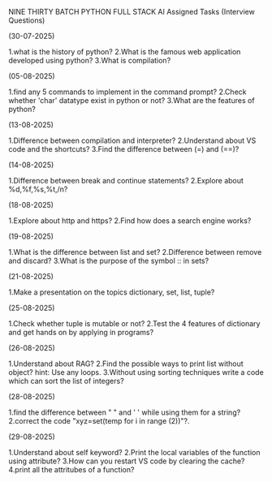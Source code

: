 NINE THIRTY BATCH PYTHON FULL STACK AI 
Assigned Tasks (Interview Questions)

(30-07-2025)

1.what is the history of python?
2.What is the famous web application developed using python?
3.What is compilation?

(05-08-2025)

1.find any 5 commands to implement in the command prompt?
2.Check whether 'char' datatype exist in python or not?
3.What are the features of python?

(13-08-2025)

1.Difference between compilation and interpreter?
2.Understand about VS code and the shortcuts?
3.Find the difference between (=) and (==)?

(14-08-2025)

1.Difference between break and continue statements?
2.Explore about %d,%f,%s,%t,/n?

(18-08-2025)

1.Explore about http and https? 
2.Find how does a search engine works?

(19-08-2025)

1.What is the difference between list and set?
2.Difference between remove and discard?
3.What is the purpose of the symbol :: in sets?

(21-08-2025)

1.Make a presentation on the topics dictionary, set, list, tuple?

(25-08-2025)

1.Check whether tuple is mutable or not?
2.Test the 4 features of dictionary and get hands on by applying in programs?

(26-08-2025)

1.Understand about RAG?
2.Find the possible ways to print list without object? hint: Use any loops.
3.Without using sorting techniques write a code which can sort the list of integers?

(28-08-2025)

1.find the difference between " " and ' ' while using them for a string?
2.correct the code "xyz=set(temp for i in range (2))"?.

(29-08-2025)

1.Understand about self keyword?
2.Print the local variables of the function using attribute?
3.How can you restart VS code by clearing the cache?
4.print all the attritubes of a function?

